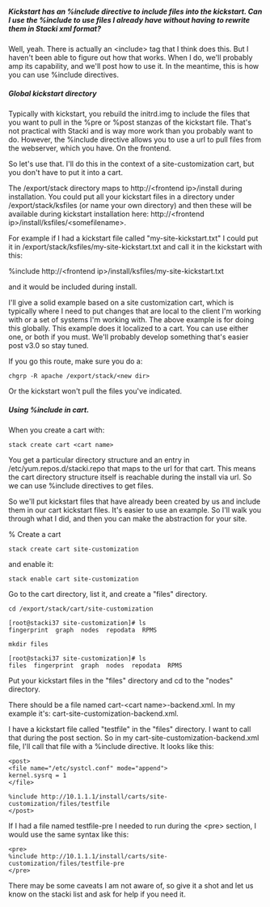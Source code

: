 ##### Kickstart has an %include directive to include files into the kickstart. Can I use the %include to use files I already have without having to rewrite them in Stacki xml format?

Well, yeah. There is actually an \<include\> tag that I think does this. But I haven't been able to figure out how that works. When I do, we'll probably amp its capability, and we'll post how to use it. In the meantime, this is how you can use %include directives.

##### Global kickstart directory

Typically with kickstart, you rebuild the initrd.img to include the files that you want to pull in the %pre or %post stanzas of the kickstart file. That's not practical with Stacki and is way more work than you probably want to do.  However, the %include directive allows you to use a url to pull files from the webserver, which you have. On the frontend.

So let's use that. I'll do this in the context of a site-customization cart, but you don't have to put it into a cart.

The /export/stack directory maps to http://\<frontend ip\>/install during installation. You could put all your kickstart files in a directory under /export/stack/ksfiles (or name your own directory) and then these will be available during kickstart installation here: http://\<frontend ip\>/install/ksfiles/\<somefilename\>.

For example if I had a kickstart file called "my-site-kickstart.txt" I could put it in /export/stack/ksfiles/my-site-kickstart.txt and call it in the kickstart with this:

%include http://\<frontend ip\>/install/ksfiles/my-site-kickstart.txt

and it would be included during install. 

I'll give a solid example based on a site customization cart, which is typically where I need to put changes that are local to the client I'm working with or a set of systems I'm working with. The above example is for doing this globally. This example does it localized to a cart. You can use either one, or both if you must. We'll probably develop something that's easier post v3.0 so stay tuned. 

If you go this route, make sure you do a:

```
chgrp -R apache /export/stack/<new dir> 
```

Or the kickstart won't pull the files you've indicated. 

##### Using %include in cart.

When you create a cart with:

```
stack create cart <cart name>
```

You get a particular directory structure and an entry in /etc/yum.repos.d/stacki.repo that maps to the url for that cart. This means the cart directory structure itself is reachable during the install via url. So we can use %include directives to get files.

So we'll put kickstart files that have already been created by us and include them in our cart kickstart files. It's easier to use an example. So I'll walk you through what I did, and then you can make the abstraction for your site. 

% Create a cart

```
stack create cart site-customization
```

and enable it:

```
stack enable cart site-customization
```

Go to the cart directory, list it, and create a "files" directory.

```
cd /export/stack/cart/site-customization

[root@stacki37 site-customization]# ls
fingerprint  graph  nodes  repodata  RPMS

mkdir files

[root@stacki37 site-customization]# ls
files  fingerprint  graph  nodes  repodata  RPMS

```

Put your kickstart files in the "files" directory and cd to the "nodes" directory.

There should be a file named cart-\<cart name\>-backend.xml. In my example it's: cart-site-customization-backend.xml.

I have a kickstart file called "testfile" in the "files" directory. I want to call that during the post section. So in my cart-site-customization-backend.xml file, I'll call that file with a %include directive. It looks like this:

```
<post>
<file name="/etc/systcl.conf" mode="append">
kernel.sysrq = 1
</file>

%include http://10.1.1.1/install/carts/site-customization/files/testfile
</post>
```

If I had a file named testfile-pre I needed to run during the \<pre\> section, I would use the same syntax like this:

```
<pre>
%include http://10.1.1.1/install/carts/site-customization/files/testfile-pre
</pre>
```

There may be some caveats I am not aware of, so give it a shot and let us know on the stacki list and ask for help if you need it. 

